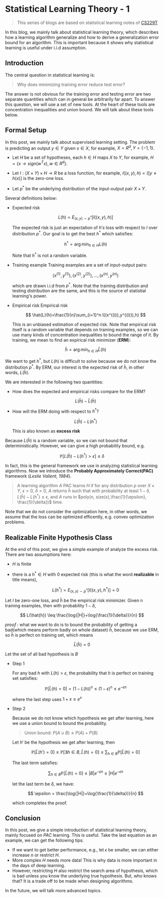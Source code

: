 # Statistical Learning Theory - 1

>This series of blogs are based on statistical learning notes of [CS229T](https://github.com/percyliang/cs229t)

In this blog, we mainly talk about statistical learning theory, which describes how a learning algorithm generalize and how to derive a generalization error bound for an algorithm. This is important because it shows why statistical learning is useful under i.i.d assumption.

## Introduction

The central question in statistical learning is:
> Why does minimizing training error reduce test error?

The answer is not obvious for the training error and testing error are two separate quantities which can in general be arbitrarily far apart. To answer this question, we will use a set of new tools. At the heart of these tools are concentration inequalities and union bound. We will talk about these tools below.

## Formal Setup

In this post, we mainly talk about supervised learning setting. The problem is predicting an output $y\in Y$ given $x\in X$, for example, $X=R^d,Y=\{-1,1\}​$.

- Let $H$ be a set of hypotheses, each $h\in H$ maps $X$ to $Y$, for example, $H=\{ x\to sign(w^Tx), w\in R^d \}$.

- Let $l:(X\times Y)\times H \to R$ be a loss function, for example, $l((x,y),h)=\mathbb{I}[y\neq h(x)]$ is the zero-one loss.

- Let $p^*$ be the underlying distribution of the input-output pair $X\times Y$.

Several definitions below:

- Expected risk
  
  $$
  L(h)=E_{(x,y)\sim p^*}[l((x,y),h)]
  $$

  The expected risk is just an expectation of $h's$ loss with respect to $l$ over distribution $p^*$. Our goal is to get the best $h^*$ which satisfies:

  $$
  h^*=\arg min_{h\in H}L(h)
  $$

  Note that $h^*$ is not a random variable.
- Training example
  Training examples are a set of input-output pairs:

  $$
  (x^{(1)},y^{(1)}),(x^{(2)},y^{(2)}),...,(x^{(n)},y^{(n)})
  $$

  which are drawn i.i.d from $p^*$. Note that the training distribution and testing distribution are the same, and this is the source of statistial learning's power.
- Empirical risk
  Empirical risk

  $$
  \hat{L}(h)=\frac{1}{n}\sum_{i=1}^n l((x^{(i)},y^{(i)}),h)
  $$

  This is an unbiased estimation of expected risk. Note that empirical risk itself is a random variable that depends on training examples, so we can use many kinds of concentration inequalities to bound the range of it. By training, we mean to find an expirical risk minimizer (**ERM**):

  $$
  \hat{h}=\arg min_{h\in H} \hat{L}(h)
  $$

We want to get $h^*$, but $L(h)$ is difficult to solve because we do not know the distribution $p^*$. By ERM, our interest is the expected risk of $\hat{h}$, in other words, $L(\hat{h})$.

We are interested in the following two quantities:

- How does the expected and empirical risks compare for the ERM?
  
  $$
  L(\hat{h})-\hat{L}(\hat{h})
  $$

- How will the ERM doing with respect to $h^*$?
  
  $$
  L(\hat{h})-L(h^*)
  $$

  This is also known as **excess risk**

Because $L(\hat{h})$ is a random variable, so we can not bound that deterministically. However, we can give a high probability bound, e.g.

$$
\mathbb{P}[L(\hat{h})-L(h^*) \gt \epsilon] \leq \delta
$$

In fact, this is the general framework we use in analyzing statistical learning algorithms. Now we introduce the **Probably Approximately Correct(PAC)** framework (*Leslie Valient, 1984*).

>A learning algorithm $A$ PAC learns $H$ if for any distribution $p$ over $X\times Y$, $\epsilon > 0$, $\delta > 0$, $A$ returns $\hat{h}$ such that with probability at least $1-\delta$, $L(\hat{h})-L(h^*)\leq \epsilon$, and $A$ runs in $poly(n, size(x),\frac{1}{\epsilon}, \frac{1}{\delta})$ time.

Note that we do not consider the optimization here, in other words, we assume that the loss can be optimized efficently, e.g. convex optimization problems.

## Realizable Finite Hypothesis Class

At the end of this post, we give a simple example of analyze the excess risk. There are two assumptions here:

- $H$ is finite
- there is a $h^*\in H$ with 0 expected risk (this is what the word **realizable** in title means),
  
  $$
  L(h^*)=E_{(x,y)\sim p^*}[l((x,y),h^*)]=0
  $$

Let $l$ be zero-one loss, and $\hat{h}$ be the empirical risk minimizer. Given n training examples, then with probability $1-\delta$,

$$
L(\hat{h}) \leq \frac{\log{|H|}+\log{\frac{1}{\delta}}}{n}
$$

*proof :* what we want to do is to bound the probability of getting a bad(which means perform badly on whole dataset) $\hat{h}$, because we use ERM, so $\hat{h}$ is perfect on training set, which means

$$
\hat{L}(\hat{h})=0
$$

Let the set of all bad hypothesis is $B$

- Step 1
  
  For any bad $h$ with $L(h)>\epsilon$, the probability that $h$ is perfect on training set satisfies:

  $$
  \mathbb{P}[\hat{L}(h)=0]=(1-L(h))^n \leq (1-\epsilon)^n \leq e^{-\epsilon n}
  $$

  where the last step uses $1+x\leq e^x$

- Step 2
  
  Because we do not know which hypothesis we get after learning, here we use a union bound to bound the probability.
  >Union bound: $P(A\cup B)\leq P(A)+P(B)$

  Let $h'$ be the hypothesis we get after learning, then

  $$
  \mathbb{P}[\hat{L}(h')=0] \leq \mathbb{P}[\exists h\in B, \hat{L}(h)=0] \leq \sum_{h\in B} \mathbb{P}[\hat{L}(h)=0]
  $$

  The last term satisfies:

  $$
  \sum_{h\in B} \mathbb{P}[\hat{L}(h)=0] \leq |B|e^{-\epsilon n} \leq |H|e^{-\epsilon n}
  $$

  let the last term be $\delta$, we have:

  $$
  \epsilon = \frac{\log{|H|}+\log{\frac{1}{\delta}}}{n}
  $$

  which completes the proof.

## Conclusion

In this post, we give a simple introduction of statistical learning theory, mainly focused on $PAC$ learning. This is useful. Take the last equation as an example, we can get the following tips:

- If we want to get better performance, e.g., let $\epsilon$ be smaller, we can either increase $n$ or restrict $H$.
- More complex $H$ needs more data! This is why data is more important in the days of deep learning.
- However, restricting $H$ also restrict the search area of hypothesis, which is bad unless you know the underlying true hypothesis. But, who knows that? It is a trade off to be made when designing algorithms.

In the future, we will talk more advanced topics.
